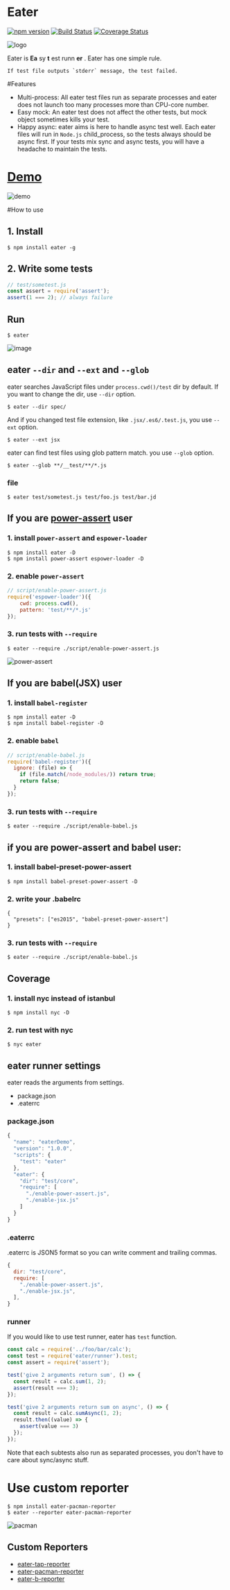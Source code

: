 Eater
===============
[![npm version](https://badge.fury.io/js/eater.svg)](https://badge.fury.io/js/eater)
[![Build Status](https://travis-ci.org/yosuke-furukawa/eater.svg?branch=master)](https://travis-ci.org/yosuke-furukawa/eater)
[![Coverage Status](https://coveralls.io/repos/github/yosuke-furukawa/eater/badge.svg?branch=master)](https://coveralls.io/github/yosuke-furukawa/eater?branch=master)

![logo](https://github.com/yosuke-furukawa/eater/raw/master/images/eater.png)

Eater is **Ea** sy **t** est runn **er** .
Eater has one simple rule.

```
If test file outputs `stderr` message, the test failed.
```

#Features

- Multi-process: All eater test files run as separate processes and eater does not launch too many processes more than CPU-core number.
- Easy mock: An eater test does not affect the other tests, but mock object sometimes kills your test.
- Happy async: eater aims is here to handle async test well. Each eater files will run in `Node.js` child_process, so the tests always should be async first. If your tests mix sync and async tests, you will have a headache to maintain the tests.

# [Demo](https://github.com/yosuke-furukawa/eater-demo)


![demo](https://github.com/yosuke-furukawa/eater-demo/raw/master/images/eater-demo.gif)

#How to use

## 1. Install

```
$ npm install eater -g
```

## 2. Write some tests

```js
// test/sometest.js
const assert = require('assert');
assert(1 === 2); // always failure
```

## Run

```
$ eater
```

![image](https://github.com/yosuke-furukawa/eater/raw/master/images/screenshot.png)

## eater `--dir` and `--ext` and `--glob`

eater searches JavaScript files under `process.cwd()/test` dir by default. If you want to change the dir, use `--dir` option.

```
$ eater --dir spec/
```

And if you changed test file extension, like `.jsx/.es6/.test.js`, you use `--ext` option.

```
$ eater --ext jsx
```

eater can find test files using glob pattern match. you use `--glob` option.

```
$ eater --glob **/__test/**/*.js
```

### file

```
$ eater test/sometest.js test/foo.js test/bar.jd
```

## If you are [power-assert](https://github.com/power-assert-js/power-assert) user

### 1. install `power-assert` and `espower-loader`

```
$ npm install eater -D
$ npm install power-assert espower-loader -D
```

### 2. enable `power-assert`

```js
// script/enable-power-assert.js
require('espower-loader')({
    cwd: process.cwd(),
    pattern: 'test/**/*.js'
});
```

### 3. run tests with `--require`

```
$ eater --require ./script/enable-power-assert.js
```

![power-assert](https://github.com/yosuke-furukawa/eater/raw/master/images/powerassert.png)

## If you are babel(JSX) user

### 1. install `babel-register`

```
$ npm install eater -D
$ npm install babel-register -D
```

### 2. enable `babel`

```js
// script/enable-babel.js
require('babel-register')({
  ignore: (file) => {
    if (file.match(/node_modules/)) return true;
    return false;
  }
});
```

### 3. run tests with `--require`

```
$ eater --require ./script/enable-babel.js
```

## if you are power-assert and babel user:

### 1. install babel-preset-power-assert

```
$ npm install babel-preset-power-assert -D
```

### 2. write your .babelrc

```
{
  "presets": ["es2015", "babel-preset-power-assert"]
}
```

### 3. run tests with `--require`

```
$ eater --require ./script/enable-babel.js
```

## Coverage

### 1. install nyc instead of istanbul

```
$ npm install nyc -D
```

### 2. run test with nyc

```
$ nyc eater
```

## eater runner settings

eater reads the arguments from settings.

- package.json
- .eaterrc

### package.json

```js
{
  "name": "eaterDemo",
  "version": "1.0.0",
  "scripts": {
    "test": "eater"
  },
  "eater": {
    "dir": "test/core",
    "require": [
      "./enable-power-assert.js",
      "./enable-jsx.js"
    ]
  }
}
```

### .eaterrc

.eaterrc is JSON5 format so you can write comment and trailing commas.

```js
{
  dir: "test/core",
  require: [
    "./enable-power-assert.js",
    "./enable-jsx.js",
  ],
}
```

### runner

If you would like to use test runner, eater has `test` function.

```js
const calc = require('../foo/bar/calc');
const test = require('eater/runner').test;
const assert = require('assert');

test('give 2 arguments return sum', () => {
  const result = calc.sum(1, 2);
  assert(result === 3);
});

test('give 2 arguments return sum on async', () => {
  const result = calc.sumAsync(1, 2);
  result.then((value) => {
    assert(value === 3)
  });
});
```

Note that each subtests also run as separated processes,
you don't have to care about sync/async stuff.

# Use custom reporter

```
$ npm install eater-pacman-reporter
$ eater --reporter eater-pacman-reporter
```

![pacman](https://raw.githubusercontent.com/yosuke-furukawa/eater-pacman-reporter/master/images/pacman.gif)

## Custom Reporters

- [eater-tap-reporter](https://npmjs.com/package/eater-tap-reporter)
- [eater-pacman-reporter](https://npmjs.com/package/eater-pacman-reporter)
- [eater-b-reporter](https://npmjs.com/package/eater-b-reporter)
